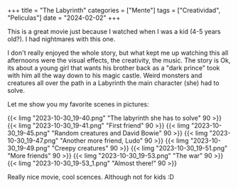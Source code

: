 +++
title = "The Labyrinth"
categories = ["Mente"]
tags = ["Creatividad", "Peliculas"]
date = "2024-02-02"
+++

This is a great movie just because I watched when I was a kid (4-5 years old?). I had nightmares with this one.

I don't really enjoyed the whole story, but what kept me up watching this all afternoons were the visual effects, the creativity, the music. The story is Ok, its about a young girl that wants his brother back as a "dark prince" took with him all the way down to his magic castle. Weird monsters and creatures all over the path in a Labyrinth the main character (she) had to solve.

Let me show you my favorite scenes in pictures:

{{< limg "2023-10-30_19-40.png" "The labyrinth she has to solve" 90 >}}
{{< limg "2023-10-30_19-41.png" "First friend" 90 >}}
{{< limg "2023-10-30_19-45.png" "Random creatures and David Bowie" 90 >}}
{{< limg "2023-10-30_19-47.png" "Another more friend, Ludo" 90 >}}
{{< limg "2023-10-30_19-49.png" "Creepy creatures" 90 >}}
{{< limg "2023-10-30_19-51.png" "More friends" 90 >}}
{{< limg "2023-10-30_19-53.png" "The war" 90 >}}
{{< limg "2023-10-30_19-53_1.png" "Almost there!" 90 >}}

Really nice movie, cool scences. Although not for kids :D
